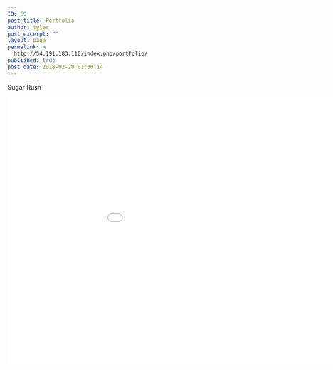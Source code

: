 ```yaml
---
ID: 69
post_title: Portfolio
author: tyler
post_excerpt: ""
layout: page
permalink: >
  http://54.191.183.110/index.php/portfolio/
published: true
post_date: 2018-02-20 01:30:14
---
```

Sugar Rush
<iframe width="1050" height="600" src="//54.191.183.110/bootstrap/Sugar_Rush.swf" frameborder="0" allowfullscreen></iframe>